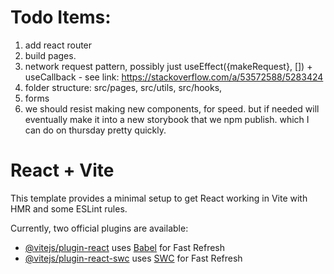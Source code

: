 # Todo Items:
1. add react router
2. build pages.
3. network request pattern, possibly just useEffect({makeRequest}, []) + useCallback -  see link:  https://stackoverflow.com/a/53572588/5283424
4. folder structure: src/pages, src/utils, src/hooks, 
5. forms 
6. we should resist making new components, for speed. but if needed will eventually make it into a new storybook that we npm publish. which I can do on thursday pretty quickly.


# React + Vite

This template provides a minimal setup to get React working in Vite with HMR and some ESLint rules.

Currently, two official plugins are available:

- [@vitejs/plugin-react](https://github.com/vitejs/vite-plugin-react/blob/main/packages/plugin-react/README.md) uses [Babel](https://babeljs.io/) for Fast Refresh
- [@vitejs/plugin-react-swc](https://github.com/vitejs/vite-plugin-react-swc) uses [SWC](https://swc.rs/) for Fast Refresh
